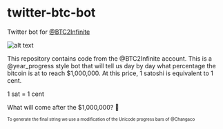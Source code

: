 # twitter-btc-bot
Twitter bot for [@BTC2Infinite](https://twitter.com/BTC2Infinite)

![alt text](https://i.ibb.co/NLvw5Kv/Bitcoin-road-1-000-000.png "Bitcoin $1MM Bot")

This repository contains code from the @BTC2Infinite account. This is a @year_progress style bot that will tell us day by day what percentage the bitcoin is at to reach $1,000,000. At this price, 1 satoshi is equivalent to 1 cent.

1 sat = 1 cent

What will come after the $1,000,000? 👀



<sub><sup>To generate the final string we use a modification of the Unicode progress bars of @Changaco</sup></sub>